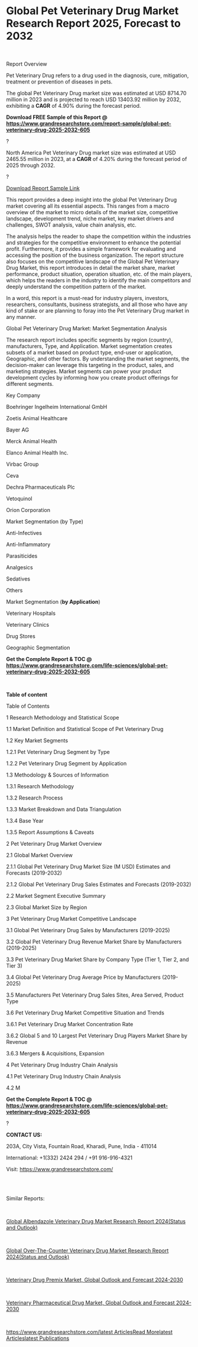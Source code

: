 <h1>Global Pet Veterinary Drug Market Research Report 2025, Forecast to 2032</h1><br/><p>Report Overview</p>
 
 
 
 <p>Pet Veterinary Drug refers to a drug used in the diagnosis, cure, mitigation, treatment or prevention of diseases in pets.</p>
 
 
 
 <p>The global Pet Veterinary Drug market size was estimated at USD 8714.70 million in 2023 and is projected to reach USD 13403.92 million by 2032, exhibiting a <strong>CAGR</strong> of 4.90% during the forecast period.</p>
 
 
 
 <div><b>Download FREE Sample of this Report @ <a href="https://www.grandresearchstore.com/report-sample/global-pet-veterinary-drug-2025-2032-605">https://www.grandresearchstore.com/report-sample/global-pet-veterinary-drug-2025-2032-605</a></b></div>
 
 
 
 <p>? </p>
 
 
 
 <p>North America Pet Veterinary Drug market size was estimated at USD 2465.55 million in 2023, at a <strong>CAGR</strong> of 4.20% during the forecast period of 2025 through 2032.</p>
 
 
 
 <p>? </p>
 
 
 
 <p><a href="https://www.grandresearchstore.com/mr-admin/report-sample/global-pet-veterinary-drug-2025-2032-605">Download Report Sample Link</a></p>
 
 
 
 <p>This report provides a deep insight into the global Pet Veterinary Drug market covering all its essential aspects. This ranges from a macro overview of the market to micro details of the market size, competitive landscape, development trend, niche market, key market drivers and challenges, SWOT analysis, value chain analysis, etc.</p>
 
 
 
 <p>The analysis helps the reader to shape the competition within the industries and strategies for the competitive environment to enhance the potential profit. Furthermore, it provides a simple framework for evaluating and accessing the position of the business organization. The report structure also focuses on the competitive landscape of the Global Pet Veterinary Drug Market, this report introduces in detail the market share, market performance, product situation, operation situation, etc. of the main players, which helps the readers in the industry to identify the main competitors and deeply understand the competition pattern of the market.</p>
 
 
 
 <p>In a word, this report is a must-read for industry players, investors, researchers, consultants, business strategists, and all those who have any kind of stake or are planning to foray into the Pet Veterinary Drug market in any manner.</p>
 
 
 
 <p>Global Pet Veterinary Drug Market: Market Segmentation Analysis</p>
 
 
 
 <p>The research report includes specific segments by region (country), manufacturers, Type, and Application. Market segmentation creates subsets of a market based on product type, end-user or application, Geographic, and other factors. By understanding the market segments, the decision-maker can leverage this targeting in the product, sales, and marketing strategies. Market segments can power your product development cycles by informing how you create product offerings for different segments.</p>
 
 
 
 <p>Key Company</p>
 
 
 
 <p>Boehringer Ingelheim International GmbH</p>
 
 
 
 <p>Zoetis Animal Healthcare</p>
 
 
 
 <p>Bayer AG</p>
 
 
 
 <p>Merck Animal Health</p>
 
 
 
 <p>Elanco Animal Health Inc.</p>
 
 
 
 <p>Virbac Group</p>
 
 
 
 <p>Ceva</p>
 
 
 
 <p>Dechra Pharmaceuticals Plc</p>
 
 
 
 <p>Vetoquinol</p>
 
 
 
 <p>Orion Corporation</p>
 
 
 
 <p>Market Segmentation (by Type)</p>
 
 
 
 <p>Anti-Infectives</p>
 
 
 
 <p>Anti-Inflammatory</p>
 
 
 
 <p>Parasiticides</p>
 
 
 
 <p>Analgesics</p>
 
 
 
 <p>Sedatives</p>
 
 
 
 <p>Others</p>
 
 
 
 <p>Market Segmentation (<strong>by Application</strong>)</p>
 
 
 
 <p>Veterinary Hospitals</p>
 
 
 
 <p>Veterinary Clinics</p>
 
 
 
 <p>Drug Stores</p>
 
 
 
 <p>Geographic Segmentation</p>
 
 
 
 <div><b>Get the Complete Report & TOC @ <a href="https://www.grandresearchstore.com/life-sciences/global-pet-veterinary-drug-2025-2032-605">https://www.grandresearchstore.com/life-sciences/global-pet-veterinary-drug-2025-2032-605</a></b></div>
 
 
 
 <p><br />
 
 <b>Table of content</b></p>
 
 
 
 <p>Table of Contents<br />
 
 1 Research Methodology and Statistical Scope<br />
 
 1.1 Market Definition and Statistical Scope of Pet Veterinary Drug<br />
 
 1.2 Key Market Segments<br />
 
 1.2.1 Pet Veterinary Drug Segment by Type<br />
 
 1.2.2 Pet Veterinary Drug Segment by Application<br />
 
 1.3 Methodology & Sources of Information<br />
 
 1.3.1 Research Methodology<br />
 
 1.3.2 Research Process<br />
 
 1.3.3 Market Breakdown and Data Triangulation<br />
 
 1.3.4 Base Year<br />
 
 1.3.5 Report Assumptions & Caveats<br />
 
 2 Pet Veterinary Drug Market Overview<br />
 
 2.1 Global Market Overview<br />
 
 2.1.1 Global Pet Veterinary Drug Market Size (M USD) Estimates and Forecasts (2019-2032)<br />
 
 2.1.2 Global Pet Veterinary Drug Sales Estimates and Forecasts (2019-2032)<br />
 
 2.2 Market Segment Executive Summary<br />
 
 2.3 Global Market Size by Region<br />
 
 3 Pet Veterinary Drug Market Competitive Landscape<br />
 
 3.1 Global Pet Veterinary Drug Sales by Manufacturers (2019-2025)<br />
 
 3.2 Global Pet Veterinary Drug Revenue Market Share by Manufacturers (2019-2025)<br />
 
 3.3 Pet Veterinary Drug Market Share by Company Type (Tier 1, Tier 2, and Tier 3)<br />
 
 3.4 Global Pet Veterinary Drug Average Price by Manufacturers (2019-2025)<br />
 
 3.5 Manufacturers Pet Veterinary Drug Sales Sites, Area Served, Product Type<br />
 
 3.6 Pet Veterinary Drug Market Competitive Situation and Trends<br />
 
 3.6.1 Pet Veterinary Drug Market Concentration Rate<br />
 
 3.6.2 Global 5 and 10 Largest Pet Veterinary Drug Players Market Share by Revenue<br />
 
 3.6.3 Mergers & Acquisitions, Expansion<br />
 
 4 Pet Veterinary Drug Industry Chain Analysis<br />
 
 4.1 Pet Veterinary Drug Industry Chain Analysis<br />
 
 4.2 M</p>
 
 
 
 <div><b>Get the Complete Report & TOC @ <a href="https://www.grandresearchstore.com/life-sciences/global-pet-veterinary-drug-2025-2032-605">https://www.grandresearchstore.com/life-sciences/global-pet-veterinary-drug-2025-2032-605</a></b></div>
 
 
 
 <p>? </p>
 
 
 
 <p><b>CONTACT US:</b><br />
 
 203A, City Vista, Fountain Road, Kharadi, Pune, India - 411014<br />
 
 International: +1(332) 2424 294 / +91 916-916-4321<br />
 
 Visit: <a href="https://www.grandresearchstore.com/">https://www.grandresearchstore.com/</a><br />
 
 <br />
 
 <br />
 
 Similar Reports:<br />
 
 <br />
 
 <a href="https://www.grandresearchstore.com/life-sciences/global-albendazole-veterinary-drug-2024-122">Global Albendazole Veterinary Drug Market Research Report 2024(Status and Outlook)</a><br />
 
 <br />
 
 <a href="https://www.grandresearchstore.com/life-sciences/global-overthecounter-veterinary-drug-2024-510">Global Over-The-Counter Veterinary Drug Market Research Report 2024(Status and Outlook)</a><br />
 
 <br />
 
 <a href="https://www.grandresearchstore.com/agriculture/global-veterinary-drug-premix-forecast-2024-2030-483">Veterinary Drug Premix Market, Global Outlook and Forecast 2024-2030</a><br />
 
 <br />
 
 <a href="https://www.grandresearchstore.com/chemicals-and-materials/global-veterinary-pharmaceutical-drug-forecast-2024-2030-412">Veterinary Pharmaceutical Drug Market, Global Outlook and Forecast 2024-2030</a><br />
 
 <br />
 
 <a href="https://gyeongbokgung.com">https://www.grandresearchstore.com/</a><a href="https://hallyeomaritime.com">latest Articles</a><a href="https://jingwansa.com">Read More</a><a href="https://nguoiviet.jp/">latest Articles</a><a href="https://www.intelmarketresearch.com/">latest Publications</a></p>